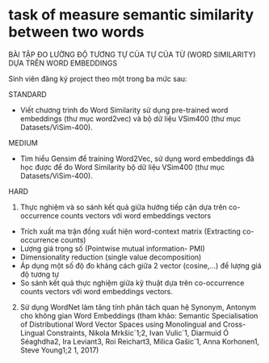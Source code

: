# task of measure semantic similarity between two words

BÀI TẬP ĐO LƯỜNG ĐỘ TƯƠNG TỰ CỦA TỰ CỦA TỪ (WORD SIMILARITY) DỰA TRÊN WORD EMBEDDINGS

Sinh viên đăng ký project theo một trong ba mức sau:

STANDARD
- Viết chương trình đo Word Similarity sử dụng pre-trained word embeddings (thư mục word2vec) và bộ dữ liệu VSim400 (thư mục Datasets/ViSim-400).

MEDIUM
- Tìm hiểu Gensim để training Word2Vec, sử dụng word embeddings đã học được để đo Word Similarity bộ dữ liệu VSim400 (thư mục Datasets/ViSim-400).

HARD
1. Thực nghiệm và so sánh kết quả giữa hướng tiếp cận dựa trên co-occurrence counts vectors với word embeddings vectors
 + Trích xuất ma trận đồng xuất hiện word-context matrix (Extracting co-occurrence counts)
 + Lượng giá trọng số (Pointwise mutual information- PMI)
 + Dimensionality reduction (single value decomposition)
 + Áp dụng một số độ đo khảng cách giữa 2 vector (cosine,...) để lượng giá độ tương tự
 + So sánh kết quả thực nghiệm giữa kỹ thuật dựa trên co-occurrence counts vectors với word embeddings vectors.
 
 2. Sử dụng WordNet làm tăng tính phân tách quan hệ Synonym, Antonym cho không gian Word Embeddings (tham khảo: Semantic Specialisation of Distributional Word Vector Spaces using
Monolingual and Cross-Lingual Constraints, Nikola Mrkšic´1;2, Ivan Vulic´1, Diarmuid Ó Séaghdha2, Ira Leviant3, Roi Reichart3, Milica Gašic´1, Anna Korhonen1, Steve Young1;2
1, 2017)


